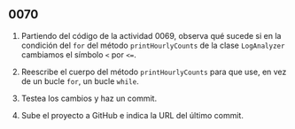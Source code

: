  ## 0070

1. Partiendo del código de la actividad 0069, observa qué sucede si en la condición del `for` del método `printHourlyCounts` de la clase `LogAnalyzer` cambiamos el símbolo `<` por `<=`.

2. Reescribe el cuerpo del método `printHourlyCounts` para que use, en vez de un bucle `for`, un bucle `while`.

3. Testea los cambios y haz un commit.

4. Sube el proyecto a GitHub e indica la URL del último commit.
